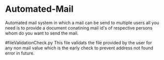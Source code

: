 # Automated-Mail
Automated mail system in which a mail can be send to multiple users all you need is to provide a document conatining mail id's of respective persons whom do you want to send the mail.


#fileValidationCheck.py
This file validats the file provided by the user for any non mail value which is the early check to prevent address not found error in future. 
